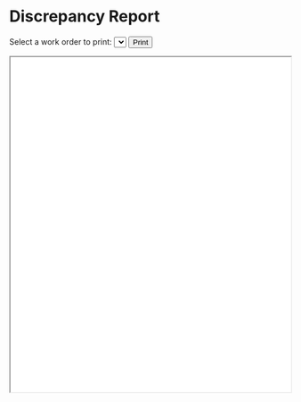 # Discrepancy Report

Select a work order to print:
<select id="workorder-dropdown"></select>
<button id="print-report" type="button">Print</button>


<iframe id="report"></iframe>

<style>
iframe {
  background-color: white;
  width:100%;
  height:600px;
}

</style>


<script>

poc2go.printframe = () => {document.getElementById("iframe").contentWindow.print();}

poc2go.fetch.json(`${poc2go.config.lca.db}/list/workorder`)
.then(data => {
  let options = ['<option value="none">Select work order</option>'];
  for (const item of data) {
    options.push(`<option value="${item._id}">${item.name}</option>`);
  }
  const select = document.getElementById('workorder-dropdown');
  select.innerHTML = options.join('\n');
})

poc2go.dom['print-report'].addEventListener("click", () => {
  poc2go.dom['report'].contentWindow.print();  
}, false);

var woData;

poc2go.dom['workorder-dropdown'].addEventListener("change", (evt) => {
  if (evt.target.value === 'none') return;
  poc2go.fetch.json(`${poc2go.config.lca.db}/json/workorder/${evt.target.value}`)
  .then((data) => {
    woData = data[0];
    getReport('svg/plain_LCA_Discrepancy_Form_Rev_2_pg_1.html')
  })
}, false);

const getBlobUrl = (code, type) => {
  const blob = new Blob([code], { type })
  return URL.createObjectURL(blob)
}

const getDataFields = () => {
  let company = woData.company[0];
  let aircraft = woData.aircrafts[0];
  let engine = aircraft.engines[0];

  let tnbr = 1, vals = {};
  for (const tsk of woData.tasks) {
    vals[`task_nbr-${tnbr}`] = tnbr;
    vals[`task_corrected_by-${tnbr}`] = tsk.corrected_by;
    vals[`task_inspected_by-${tnbr}`] = tsk.inspected_by;
    vals[`task_removed_pn-${tnbr}`] = tsk.removed_pn;
    vals[`task_removed_sn-${tnbr}`] = tsk.removed_sn;
    vals[`task_installed_pn-${tnbr}`] = tsk.installed_pn;
    vals[`task_installed_sn-${tnbr}`] = tsk.installed_sn;
    vals[`task_discrepancy_box-${tnbr}`] = tsk.discrepancy;
    vals[`task_corrective_action_box-${tnbr}`] = tsk.corrective_action;
    vals[`task_time-${tnbr}`] = tsk.time;
    tnbr++;
  }

  return Object.assign({
  'name-1': company.name,
  'address-1': company.address,
  'city-1': company.city,
  'state-1': company.state,
  'zip-1': company.zip,
  'aircraft_name-1': aircraft.name,
  'aircraft_model-1': aircraft.model,
  'aircraft_serial_no-1': aircraft.serial_no,
  'aircraft_registration_no-1': aircraft.registration_no,
  'aircraft_time_in_service-1': aircraft.time_in_service,
  }, vals)

//  'work_requested_box': woData.work_requested,
//  'work_discrepancy_box': woData.inspection_discrepancies,

};

const getReport = async (filepath) => {
  let report = await poc2go.fetch.text(filepath);
  let blobUrl = getBlobUrl(report, 'text/html');
  const iframe = poc2go.dom['report'];
  iframe.onload = () => {
    var doc = iframe.contentDocument || iframe.contentWindow.document;
    var jdoc = getDataFields();
    doc.getElementById('task_discrepancy_box-1').innerHTML = jdoc['task_discrepancy_box-1'];
    doc.getElementById('task_corrective_action_box-1').innerHTML = jdoc['task_corrective_action_box-1'];
    doc.getElementById('task_discrepancy_box-2').innerHTML = jdoc['task_discrepancy_box-2'];
    doc.getElementById('task_corrective_action_box-2').innerHTML = jdoc['task_corrective_action_box-2'];
    doc.getElementById('task_discrepancy_box-3').innerHTML = jdoc['task_discrepancy_box-3'];
    doc.getElementById('task_corrective_action_box-3').innerHTML = jdoc['task_corrective_action_box-3'];
    for (const fld in jdoc) {
      let rptfld = doc.querySelector(`#${fld} tspan`);
      if (rptfld) rptfld.innerHTML = jdoc[fld];
    }
  };
  iframe.src = blobUrl;  
};

</script>
